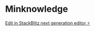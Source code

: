 # Minknowledge

[Edit in StackBlitz next generation editor ⚡️](https://stackblitz.com/~/github.com/KUchid/Minknowledge)